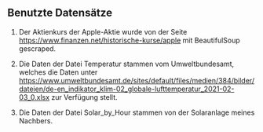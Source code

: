 ## Benutzte Datensätze
1. Der Aktienkurs der Apple-Aktie wurde von der Seite https://www.finanzen.net/historische-kurse/apple mit BeautifulSoup gescraped.

2. Die Daten der Datei Temperatur stammen vom Umweltbundesamt, welches die Daten unter https://www.umweltbundesamt.de/sites/default/files/medien/384/bilder/dateien/de-en_indikator_klim-02_globale-lufttemperatur_2021-02-03_0.xlsx zur Verfügung stellt.

3. Die Daten der Datei Solar_by_Hour stammen von der Solaranlage meines Nachbers.
